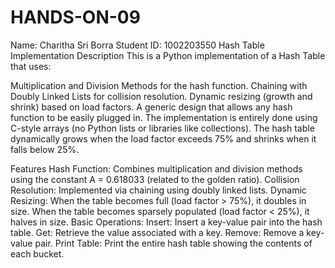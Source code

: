 # HANDS-ON-09
Name: Charitha Sri Borra
Student ID: 1002203550
Hash Table Implementation
Description
This is a Python implementation of a Hash Table that uses:

Multiplication and Division Methods for the hash function.
Chaining with Doubly Linked Lists for collision resolution.
Dynamic resizing (growth and shrink) based on load factors.
A generic design that allows any hash function to be easily plugged in.
The implementation is entirely done using C-style arrays (no Python lists or libraries like collections). The hash table dynamically grows when the load factor exceeds 75% and shrinks when it falls below 25%.

Features
Hash Function: Combines multiplication and division methods using the constant A = 0.618033 (related to the golden ratio).
Collision Resolution: Implemented via chaining using doubly linked lists.
Dynamic Resizing:
When the table becomes full (load factor > 75%), it doubles in size.
When the table becomes sparsely populated (load factor < 25%), it halves in size.
Basic Operations:
Insert: Insert a key-value pair into the hash table.
Get: Retrieve the value associated with a key.
Remove: Remove a key-value pair.
Print Table: Print the entire hash table showing the contents of each bucket.
